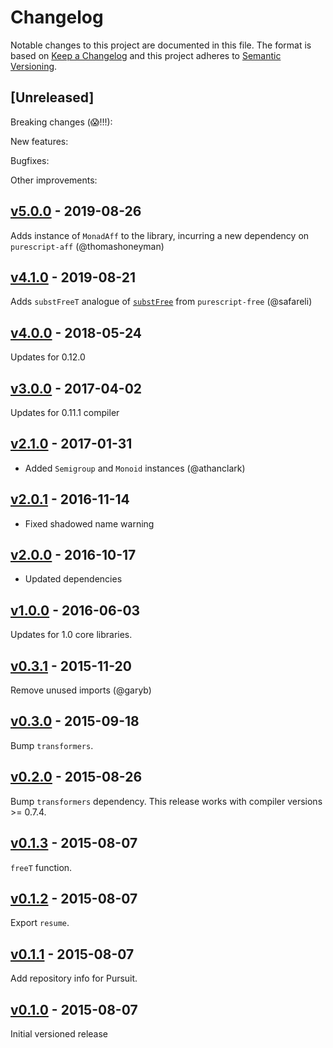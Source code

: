 # Changelog

Notable changes to this project are documented in this file. The format is based on [Keep a Changelog](https://keepachangelog.com/en/1.0.0/) and this project adheres to [Semantic Versioning](https://semver.org/spec/v2.0.0.html).

## [Unreleased]

Breaking changes (😱!!!):

New features:

Bugfixes:

Other improvements:

## [v5.0.0](https://github.com/purescript-contrib/purescript-freet/releases/tag/v5.0.0) - 2019-08-26

Adds instance of `MonadAff` to the library, incurring a new dependency on `purescript-aff` (@thomashoneyman)

## [v4.1.0](https://github.com/purescript-contrib/purescript-freet/releases/tag/v4.1.0) - 2019-08-21

Adds `substFreeT` analogue of [`substFree`](https://github.com/purescript/purescript-free/blob/f686f5fc07766f3ca9abc83b47b6ad3da326759a/src/Control/Monad/Free.purs#L164) from `purescript-free` (@safareli)

## [v4.0.0](https://github.com/purescript-contrib/purescript-freet/releases/tag/v4.0.0) - 2018-05-24

Updates for 0.12.0

## [v3.0.0](https://github.com/purescript-contrib/purescript-freet/releases/tag/v3.0.0) - 2017-04-02

Updates for 0.11.1 compiler

## [v2.1.0](https://github.com/purescript-contrib/purescript-freet/releases/tag/v2.1.0) - 2017-01-31

- Added `Semigroup` and `Monoid` instances (@athanclark)

## [v2.0.1](https://github.com/purescript-contrib/purescript-freet/releases/tag/v2.0.1) - 2016-11-14

- Fixed shadowed name warning

## [v2.0.0](https://github.com/purescript-contrib/purescript-freet/releases/tag/v2.0.0) - 2016-10-17

- Updated dependencies

## [v1.0.0](https://github.com/purescript-contrib/purescript-freet/releases/tag/v1.0.0) - 2016-06-03

Updates for 1.0 core libraries.

## [v0.3.1](https://github.com/purescript-contrib/purescript-freet/releases/tag/v0.3.1) - 2015-11-20

Remove unused imports (@garyb)

## [v0.3.0](https://github.com/purescript-contrib/purescript-freet/releases/tag/v0.3.0) - 2015-09-18

Bump `transformers`.

## [v0.2.0](https://github.com/purescript-contrib/purescript-freet/releases/tag/v0.2.0) - 2015-08-26

Bump `transformers` dependency. This release works with compiler versions >= 0.7.4.

## [v0.1.3](https://github.com/purescript-contrib/purescript-freet/releases/tag/v0.1.3) - 2015-08-07

`freeT` function.

## [v0.1.2](https://github.com/purescript-contrib/purescript-freet/releases/tag/v0.1.2) - 2015-08-07

Export `resume`.

## [v0.1.1](https://github.com/purescript-contrib/purescript-freet/releases/tag/v0.1.1) - 2015-08-07

Add repository info for Pursuit.

## [v0.1.0](https://github.com/purescript-contrib/purescript-freet/releases/tag/v0.1.0) - 2015-08-07

Initial versioned release
